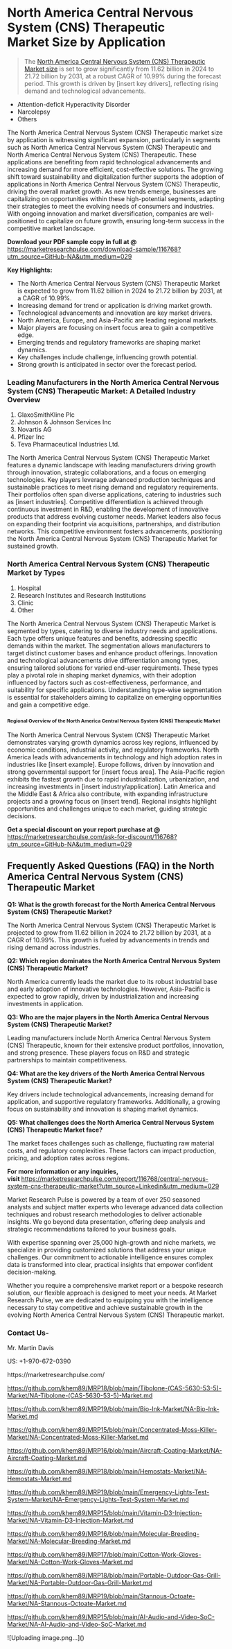 <h1>North America Central Nervous System (CNS) Therapeutic Market&nbsp;Size by Application</h1><blockquote><p>The <a href="https://marketresearchpulse.com/download-sample/116768?utm_source=GitHub-NA&amp;utm_medium=029">North America Central Nervous System (CNS) Therapeutic Market size</a> is set to grow significantly from 11.62 billion in 2024 to 21.72 billion by 2031, at a robust CAGR of 10.99% during the forecast period. This growth is driven by [insert key drivers], reflecting rising demand and technological advancements.</p></blockquote><ul><li>Attention-deficit Hyperactivity Disorder<li> Narcolepsy<li> Others</li></ul><p>The North America Central Nervous System (CNS) Therapeutic market size by application is witnessing significant expansion, particularly in segments such as North America Central Nervous System (CNS) Therapeutic and North America Central Nervous System (CNS) Therapeutic. These applications are benefiting from rapid technological advancements and increasing demand for more efficient, cost-effective solutions. The growing shift toward sustainability and digitalization further supports the adoption of applications in North America Central Nervous System (CNS) Therapeutic, driving the overall market growth. As new trends emerge, businesses are capitalizing on opportunities within these high-potential segments, adapting their strategies to meet the evolving needs of consumers and industries. With ongoing innovation and market diversification, companies are well-positioned to capitalize on future growth, ensuring long-term success in the competitive market landscape.</p><p><strong>Download your PDF sample copy in full at @ </strong><a href="https://marketresearchpulse.com/download-sample/116768?utm_source=GitHub-NA&amp;utm_medium=029">https://marketresearchpulse.com/download-sample/116768?utm_source=GitHub-NA&amp;utm_medium=029</a></p><p><strong>Key Highlights: </strong></p><ul><li>The North America Central Nervous System (CNS) Therapeutic Market is expected to grow from 11.62 billion in 2024 to 21.72 billion by 2031, at a CAGR of 10.99%.</li><li>Increasing demand for trend or application is driving market growth.</li><li>Technological advancements and innovation are key market drivers.</li><li>North America, Europe, and Asia-Pacific are leading regional markets.</li><li>Major players are focusing on insert focus area to gain a competitive edge.</li><li>Emerging trends and regulatory frameworks are shaping market dynamics.</li><li>Key challenges include challenge, influencing growth potential.</li><li>Strong growth is anticipated in sector over the forecast period.</li></ul><h3>Leading Manufacturers in the North America Central Nervous System (CNS) Therapeutic Market: A Detailed Industry Overview</h3><ol><li>GlaxoSmithKline Plc</li><li>Johnson & Johnson Services Inc</li><li>Novartis AG</li><li>Pfizer Inc</li><li>Teva Pharmaceutical Industries Ltd.</li></ol><div class="flex max-w-full flex-col flex-grow"><div class="min-h-8 text-message flex w-full flex-col items-end gap-2 whitespace-normal break-words [.text-message+&amp;]:mt-5" dir="auto" data-message-author-role="assistant" data-message-id="fd8432e4-4910-450d-b182-61b7bfb0a01f" data-message-model-slug="gpt-4o"><div class="flex w-full flex-col gap-1 empty:hidden first:pt-[3px]"><div class="markdown prose w-full break-words dark:prose-invert light"><p>The North America Central Nervous System (CNS) Therapeutic Market features a dynamic landscape with leading manufacturers driving growth through innovation, strategic collaborations, and a focus on emerging technologies. Key players leverage advanced production techniques and sustainable practices to meet rising demand and regulatory requirements. Their portfolios often span diverse applications, catering to industries such as [insert industries]. Competitive differentiation is achieved through continuous investment in R&amp;D, enabling the development of innovative products that address evolving customer needs. Market leaders also focus on expanding their footprint via acquisitions, partnerships, and distribution networks. This competitive environment fosters advancements, positioning the North America Central Nervous System (CNS) Therapeutic Market for sustained growth.</p></div></div></div></div><h3>North America Central Nervous System (CNS) Therapeutic Market by Types</h3><ol><li>Hospital<li> Research Institutes and Research Institutions<li> Clinic<li> Other</li></ol><div class="flex max-w-full flex-col flex-grow"><div class="min-h-8 text-message flex w-full flex-col items-end gap-2 whitespace-normal break-words [.text-message+&amp;]:mt-5" dir="auto" data-message-author-role="assistant" data-message-id="084470be-0bb7-4664-bddf-5156b4f41249" data-message-model-slug="gpt-4o-mini"><div class="flex w-full flex-col gap-1 empty:hidden first:pt-[3px]"><div class="markdown prose w-full break-words dark:prose-invert light"><p>The North America Central Nervous System (CNS) Therapeutic Market is segmented by types, catering to diverse industry needs and applications. Each type offers unique features and benefits, addressing specific demands within the market. The segmentation allows manufacturers to target distinct customer bases and enhance product offerings. Innovation and technological advancements drive differentiation among types, ensuring tailored solutions for varied end-user requirements. These types play a pivotal role in shaping market dynamics, with their adoption influenced by factors such as cost-effectiveness, performance, and suitability for specific applications. Understanding type-wise segmentation is essential for stakeholders aiming to capitalize on emerging opportunities and gain a competitive edge.</p></div></div></div></div><h3><span style="font-size: 11px;">Regional Overview of the North America Central Nervous System (CNS) Therapeutic Market</span></h3><div class="flex max-w-full flex-col flex-grow"><div class="min-h-8 text-message flex w-full flex-col items-end gap-2 whitespace-normal break-words [.text-message+&amp;]:mt-5" dir="auto" data-message-author-role="assistant" data-message-id="e9038762-ce64-4e30-91c9-9bd413514231" data-message-model-slug="gpt-4o-mini"><div class="flex w-full flex-col gap-1 empty:hidden first:pt-[3px]"><div class="markdown prose w-full break-words dark:prose-invert light"><p>The North America Central Nervous System (CNS) Therapeutic Market demonstrates varying growth dynamics across key regions, influenced by economic conditions, industrial activity, and regulatory frameworks. North America leads with advancements in technology and high adoption rates in industries like [insert example]. Europe follows, driven by innovation and strong governmental support for [insert focus area]. The Asia-Pacific region exhibits the fastest growth due to rapid industrialization, urbanization, and increasing investments in [insert industry/application]. Latin America and the Middle East &amp; Africa also contribute, with expanding infrastructure projects and a growing focus on [insert trend]. Regional insights highlight opportunities and challenges unique to each market, guiding strategic decisions.</p></div></div></div></div><p><strong>Get a special discount on your report purchase at @ </strong><a href="https://marketresearchpulse.com/ask-for-discount/116768?utm_source=GitHub-NA&amp;utm_medium=029">https://marketresearchpulse.com/ask-for-discount/116768?utm_source=GitHub-NA&amp;utm_medium=029</a></p><h2>Frequently Asked Questions (FAQ) in the North America Central Nervous System (CNS) Therapeutic Market</h2><p><strong>Q1: What is the growth forecast for the North America Central Nervous System (CNS) Therapeutic Market?</strong></p><p>The North America Central Nervous System (CNS) Therapeutic Market is projected to grow from 11.62 billion in 2024 to 21.72 billion by 2031, at a CAGR of 10.99%. This growth is fueled by advancements in trends and rising demand across industries.</p><p><strong>Q2: Which region dominates the North America Central Nervous System (CNS) Therapeutic Market?</strong></p><p>North America currently leads the market due to its robust industrial base and early adoption of innovative technologies. However, Asia-Pacific is expected to grow rapidly, driven by industrialization and increasing investments in application.</p><p><strong>Q3: Who are the major players in the North America Central Nervous System (CNS) Therapeutic Market?</strong></p><p>Leading manufacturers include North America Central Nervous System (CNS) Therapeutic, known for their extensive product portfolios, innovation, and strong presence. These players focus on R&amp;D and strategic partnerships to maintain competitiveness.</p><p><strong>Q4: What are the key drivers of the North America Central Nervous System (CNS) Therapeutic Market?</strong></p><p>Key drivers include technological advancements, increasing demand for application, and supportive regulatory frameworks. Additionally, a growing focus on sustainability and innovation is shaping market dynamics.</p><p><strong>Q5: What challenges does the North America Central Nervous System (CNS) Therapeutic Market face?</strong></p><p>The market faces challenges such as challenge, fluctuating raw material costs, and regulatory complexities. These factors can impact production, pricing, and adoption rates across regions.</p><p><strong>For more information or any inquiries, visit&nbsp;</strong><a href="https://marketresearchpulse.com/report/116768/central-nervous-system-cns-therapeutic-market?utm_source=Linkedin&utm_medium=029">https://marketresearchpulse.com/report/116768/central-nervous-system-cns-therapeutic-market?utm_source=Linkedin&utm_medium=029</a></p><p>Market Research Pulse is powered by a team of over 250 seasoned analysts and subject matter experts who leverage advanced data collection techniques and robust research methodologies to deliver actionable insights. We go beyond data presentation, offering deep analysis and strategic recommendations tailored to your business goals.</p><p>With expertise spanning over 25,000 high-growth and niche markets, we specialize in providing customized solutions that address your unique challenges. Our commitment to actionable intelligence ensures complex data is transformed into clear, practical insights that empower confident decision-making.</p><p>Whether you require a comprehensive market report or a bespoke research solution, our flexible approach is designed to meet your needs. At Market Research Pulse, we are dedicated to equipping you with the intelligence necessary to stay competitive and achieve sustainable growth in the evolving North America Central Nervous System (CNS) Therapeutic market.</p><h3><strong>Contact Us-</strong></h3><p>Mr. Martin Davis</p><p>US: +1-970-672-0390</p><p>https://marketresearchpulse.com/</p><p><a href="https://github.com/khem89/MRP18/blob/main/Tibolone-(CAS-5630-53-5)-Market/NA-Tibolone-(CAS-5630-53-5)-Market.md">https://github.com/khem89/MRP18/blob/main/Tibolone-(CAS-5630-53-5)-Market/NA-Tibolone-(CAS-5630-53-5)-Market.md</a></p><p><a href="https://github.com/khem89/MRP19/blob/main/Bio-Ink-Market/NA-Bio-Ink-Market.md">https://github.com/khem89/MRP19/blob/main/Bio-Ink-Market/NA-Bio-Ink-Market.md</a></p><p><a href="https://github.com/khem89/MRP15/blob/main/Concentrated-Moss-Killer-Market/NA-Concentrated-Moss-Killer-Market.md">https://github.com/khem89/MRP15/blob/main/Concentrated-Moss-Killer-Market/NA-Concentrated-Moss-Killer-Market.md</a></p><p><a href="https://github.com/khem89/MRP16/blob/main/Aircraft-Coating-Market/NA-Aircraft-Coating-Market.md">https://github.com/khem89/MRP16/blob/main/Aircraft-Coating-Market/NA-Aircraft-Coating-Market.md</a></p><p><a href="https://github.com/khem89/MRP18/blob/main/Hemostats-Market/NA-Hemostats-Market.md">https://github.com/khem89/MRP18/blob/main/Hemostats-Market/NA-Hemostats-Market.md</a></p><p><a href="https://github.com/khem89/MRP19/blob/main/Emergency-Lights-Test-System-Market/NA-Emergency-Lights-Test-System-Market.md">https://github.com/khem89/MRP19/blob/main/Emergency-Lights-Test-System-Market/NA-Emergency-Lights-Test-System-Market.md</a></p><p><a href="https://github.com/khem89/MRP15/blob/main/Vitamin-D3-Injection-Market/NA-Vitamin-D3-Injection-Market.md">https://github.com/khem89/MRP15/blob/main/Vitamin-D3-Injection-Market/NA-Vitamin-D3-Injection-Market.md</a></p><p><a href="https://github.com/khem89/MRP16/blob/main/Molecular-Breeding-Market/NA-Molecular-Breeding-Market.md">https://github.com/khem89/MRP16/blob/main/Molecular-Breeding-Market/NA-Molecular-Breeding-Market.md</a></p><p><a href="https://github.com/khem89/MRP17/blob/main/Cotton-Work-Gloves-Market/NA-Cotton-Work-Gloves-Market.md">https://github.com/khem89/MRP17/blob/main/Cotton-Work-Gloves-Market/NA-Cotton-Work-Gloves-Market.md</a></p><p><a href="https://github.com/khem89/MRP18/blob/main/Portable-Outdoor-Gas-Grill-Market/NA-Portable-Outdoor-Gas-Grill-Market.md">https://github.com/khem89/MRP18/blob/main/Portable-Outdoor-Gas-Grill-Market/NA-Portable-Outdoor-Gas-Grill-Market.md</a></p><p><a href="https://github.com/khem89/MRP19/blob/main/Stannous-Octoate-Market/NA-Stannous-Octoate-Market.md">https://github.com/khem89/MRP19/blob/main/Stannous-Octoate-Market/NA-Stannous-Octoate-Market.md</a></p><p><a href="https://github.com/khem89/MRP15/blob/main/AI-Audio-and-Video-SoC-Market/NA-AI-Audio-and-Video-SoC-Market.md">https://github.com/khem89/MRP15/blob/main/AI-Audio-and-Video-SoC-Market/NA-AI-Audio-and-Video-SoC-Market.md</a></p>
![Uploading image.png…]()
